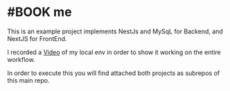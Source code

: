 #BOOK me
=====================================

This is an example project implements NestJs and MySqL for Backend, and NextJS for FrontEnd.

I recorded a [Video](https://www.loom.com/share/df48a3eb122242bd85446da58a23db64) of my local env in order to show it working on the entire workflow.

In order to execute this you will find attached both projects as subrepos of this main repo.

